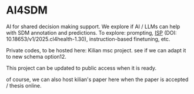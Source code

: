 # AI4SDM
AI for shared decision making support.
We explore if AI / LLMs can help with SDM annotation and predictions. To explore: prompting, [ISP](https://aclanthology.org/2025.cl4health-1.30/) (DOI:
10.18653/v1/2025.cl4health-1.30), instruction-based finetuning, etc.

Private codes, to be hosted here: Kilian msc project. see if we can adapt it to new schema option12. 

This project can be updated to public access when it is ready.

of course, we can also host kilian's paper here when the paper is accepted / thesis online. 

